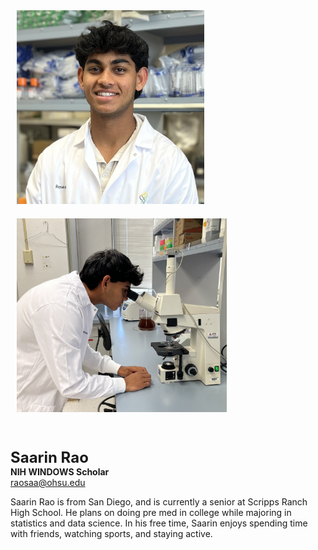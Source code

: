 <img src="/assets/images/homepage-general/saarin-headshot.jpg" width="300" height="310" style="display: inline; margin: 10px;" />  <img src="/assets/images/homepage-general/saarin-action.jpg" width="336" height="310" style="display: inline; margin: 10px;" />

<br/>

<span style="font-size:24px; font-weight: bold;">Saarin Rao</span>  
**NIH WINDOWS Scholar**  
[raosaa@ohsu.edu](mailto:raosaa@ohsu.edu)  

Saarin Rao is from San Diego, and is currently a senior at Scripps Ranch High School. He plans on doing pre med in college while majoring in statistics and data science. In his free time, Saarin enjoys spending time with friends, watching sports, and staying active.
